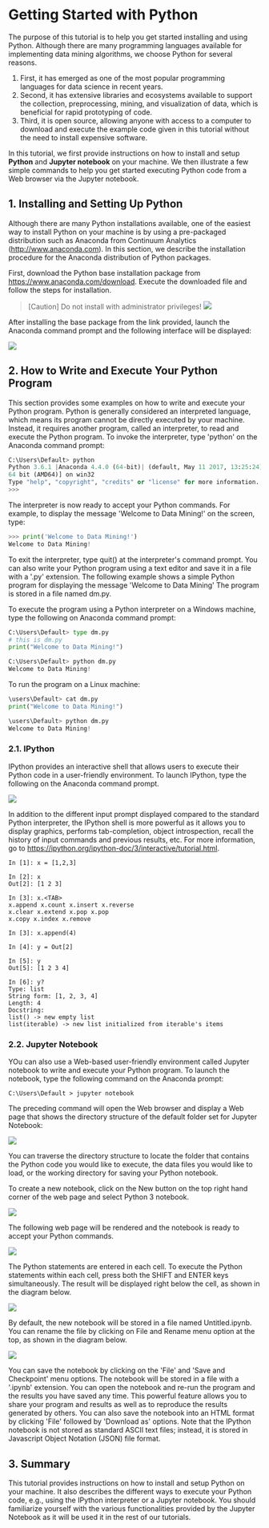 # Getting Started with Python

The purpose of this tutorial is to help you get started installing and using Python. Although there are many programming languages available for implementing data mining algorithms, we choose Python for several reasons. 

1. First, it has emerged as one of the most popular programming languages for data science in recent years. 
2. Second, it has extensive libraries and ecosystems available to support the collection, preprocessing, mining, and visualization of data, which is beneficial for rapid prototyping of code. 
3. Third, it is open source, allowing anyone with access to a computer to download and execute the example code given in this tutorial without the need to install expensive software.

In this tutorial, we first provide instructions on how to install and setup **Python** and **Jupyter notebook** on your machine. We then illustrate a few simple commands to help you get started executing Python code from a Web browser via the Jupyter notebook.


## 1. Installing and Setting Up Python

Although there are many Python installations available, one of the easiest way to install Python on your machine is by using a pre-packaged distribution such as Anaconda from Continuum Analytics (http://www.anaconda.com). In this section, we describe the installation procedure for the Anaconda distribution of Python packages.

First, download the Python base installation package from <https://www.anaconda.com/download>. Execute the downloaded file and follow the steps for installation. 

> [Caution] Do not install with administrator privileges!
> ![](figs/lab1_fig0.png)

After installing the base package from the link provided, launch the Anaconda command prompt and the following interface will be displayed:

![](figs/lab1_fig1.png)


## 2. How to Write and Execute Your Python Program

This section provides some examples on how to write and execute your Python program. Python is generally considered an interpreted language, which means its program cannot be directly executed by your machine. Instead, it requires another program, called an interpreter, to read and execute the Python program. To invoke the interpreter, type 'python' on the Anaconda command prompt:

```python
C:\Users\Default> python 
Python 3.6.1 |Anaconda 4.4.0 (64-bit)| (default, May 11 2017, 13:25:24) [MSC v.1900
64 bit (AMD64)] on win32
Type "help", "copyright", "credits" or "license" for more information.
>>>
```

The interpreter is now ready to accept your Python commands. For example, to display the message 'Welcome to Data Mining!' on the screen, type:

```python
>>> print('Welcome to Data Mining!')
Welcome to Data Mining!
```

To exit the interpreter, type quit() at the interpreter's command prompt. You can also write your Python program using a text editor and save it in a file with a '.py' extension. The following example shows a simple Python program for displaying the message 'Welcome to Data Mining' The program is stored in a file named dm.py. 

To execute the program using a Python interpreter on a Windows machine, type the following on Anaconda command prompt:

```python
C:\Users\Default> type dm.py
# this is dm.py
print("Welcome to Data Mining!")

C:\Users\Default> python dm.py
Welcome to Data Mining!
```

To run the program on a Linux machine:

```python
\users\Default> cat dm.py
print("Welcome to Data Mining!")

\users\Default> python dm.py
Welcome to Data Mining!
```

### 2.1. IPython

IPython provides an interactive shell that allows users to execute their Python code in a user-friendly environment. To launch IPython, type the following on the Anaconda command prompt.

![](figs/lab1_fig2.png)

In addition to the different input prompt displayed compared to the standard Python interpreter, the IPython shell is more powerful as it allows you to display graphics, performs tab-completion, object introspection, recall the history of input commands and previous results, etc. For more information, go to <https://ipython.org/ipython-doc/3/interactive/tutorial.html>.

```ipython
In [1]: x = [1,2,3]

In [2]: x
Out[2]: [1 2 3]

In [3]: x.<TAB>
x.append x.count x.insert x.reverse
x.clear x.extend x.pop x.pop
x.copy x.index x.remove

In [3]: x.append(4)

In [4]: y = Out[2]

In [5]: y
Out[5]: [1 2 3 4]

In [6]: y?
Type: list
String form: [1, 2, 3, 4]
Length: 4
Docstring:
list() -> new empty list
list(iterable) -> new list initialized from iterable's items
```

### 2.2. Jupyter Notebook


YOu can also use a Web-based user-friendly environment called Jupyter notebook to write and execute your Python program. To launch the notebook, type the following command on the Anaconda prompt:

```shell
C:\Users\Default > jupyter notebook
```

The preceding command will open the Web browser and display a Web page that shows the directory structure of the default folder set for Jupyter Notebook:

![](figs/lab1_fig3.png)

You can traverse the directory structure to locate the folder that contains the Python code you would like to execute, the data files you would like to load, or the working directory for saving your Python notebook.

To create a new notebook, click on the New button on the top right hand corner of the web page and select Python 3 notebook.


![](figs/lab1_fig4.png)

The following web page will be rendered and the notebook is ready to accept your Python commands.

![](figs/lab1_fig5.png)

The Python statements are entered in each cell. To execute the Python statements within each cell, press both the SHIFT and ENTER keys simultaneously. The result will be displayed right below the cell, as shown in the diagram below.


![](figs/lab1_fig6.png)

By default, the new notebook will be stored in a file named Untitled.ipynb. You can rename the file by clicking on File and Rename menu option at the top, as shown in the diagram below.

![](figs/lab1_fig7.png)

You can save the notebook by clicking on the 'File' and 'Save and Checkpoint' menu options. The notebook will be stored in a file with a '.ipynb' extension. You can open the notebook and re-run the program and the results you have saved any time. This powerful feature allows you to share your program and results as well as to reproduce the results generated by others. You can also save the notebook into an HTML format by clicking 'File' followed by 'Download as' options. Note that the IPython notebook is not stored as standard ASCII text files; instead, it is stored in Javascript Object Notation (JSON) file format.

## 3. Summary

This tutorial provides instructions on how to install and setup Python on your machine. It also describes the different ways to execute your Python code, e.g., using the IPython interpreter or a Jupyter notebook. You should familiarize yourself with the various functionalities provided by the Jupyter Notebook as it will be used it in the rest of our tutorials.